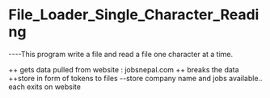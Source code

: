 # File_Loader_Single_Character_Reading
----This program write a file and read a file one character at a time.

++ gets data pulled from website : jobsnepal.com
++ breaks the data 
++store in form of tokens to files
--store company name and jobs available.. each exits on website
